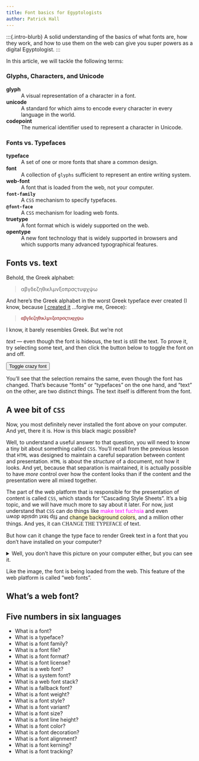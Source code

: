 ```yaml
---
title: Font basics for Egyptologists
author: Patrick Hall
---
```



<main>

:::{.intro-blurb}
A solid understanding of the basics of what fonts are, how they work, and how to use them on the web can give you super powers as a digital Egyptologist.
:::



<section id=topics-section>

In this article, we will tackle the following terms: 

### Glyphs, Characters, and Unicode



<dl>

<div>
  <dt><strong>glyph</strong></dt>
  <dd>A visual representation of a character in a font.</dd>
</div>


<div>
  <dt><strong>unicode</strong></dt>
  <dd>A standard for which aims to encode every character in every language in the world.</dd>
</div>

<div>
  <dt><strong>codepoint</strong></dt>
  <dd>The numerical identifier used to represent a character in Unicode.</dd>
</div>


</dl>

### Fonts vs. Typefaces

<dl>
<div>
  <dt><strong>typeface</strong></dt>
  <dd>A set of one or more fonts that share a common design.</dd>
</div>


<div>
  <dt><strong>font</strong></dt>
  <dd>A collection of <code>glyphs</code> sufficient to represent an entire writing system.</dd>
</div>

<div>
  <dt><strong>web-font</strong></dt>
  <dd>A font that is loaded from the web, not your computer.</dd>
</div>

<div>
  <dt><strong><code>font-family</code></strong></dt>
  <dd>A <code>CSS</code> mechanism to specify typefaces.</dd>
</div>

<div>
  <dt><strong><code>@font-face</code></strong></dt>
  <dd>A <code>CSS</code> mechanism for loading web fonts.</dd>
</div>

<div>
  <dt><strong>truetype</strong></dt>
  <dd>A font format which is widely supported on the web.</dd>
</div>

<div>
  <dt><strong>opentype</strong></dt>
  <dd>A new font technology that is widely supported in browsers and which
supports many advanced typographical features.</dd>
</div>

</dl>

</section>  <!-- #topics-section -->

## Fonts vs. text

Behold, the Greek alphabet:

> αβγδεζηθικλμνξοπρσςτυφχψω

And here’s the Greek alphabet in the worst Greek typeface ever created (I know, because <a href=https://fontstruct.com/fontstructions/show/2431755/protoblorp-1 target=_blank>I created it</a> …forgive me, Greece):



> <p data-awfulgreek=true>αβγδεζηθικλμνξοπρσςτυφχψω</p>

I know, it barely resembles Greek. But we’re not 


 _text_ — even though the font is hideous, the text is still the text. To prove it, try selecting some text, and then click the button below to toggle the font on and off.

<button id=toggle-awfulgreek-button>Toggle crazy font</button>

You’ll see that the selection remains the same, even though the font has changed. That’s because “fonts” or “typefaces” on the one hand, and “text” on the other, are two distinct things. The text itself is different from the font.

## A wee bit of `CSS`

Now, you most definitely never installed the font above on your computer. And yet, there it is. How is this black magic possible?

Well, to understand a useful answer to that question, you will need to know a tiny bit about something called `CSS`. You’ll recall from the previous lesson that `HTML` was designed to maintain a careful separation between content and presentation. `HTML` is about the _structure_ of a document, not how it looks. And yet, because that separation is maintained, it is actually possible to have _more_ control over how the content looks than if the content and the presentation were all mixed together. 

The part of the web platform that is responsible for the presentation of content is called `CSS`, which stands for “Cascading Style Sheets”. It’s a big topic, and we will have much more to say about it later. For now, just understand that `CSS` can do things like <span style=color:fuchsia>make text fuchsia</span> and even <span style="display:inline-block;rotate:180deg;">flip text upside down</span> and <span style="background-color:lemonchiffon;">change background colors</span>, and a million other things. And yes, it can <span style=font-family:fantasy;text-transform:uppercase;>change the typeface</span> of text.

But how can it change the type face to render Greek text in a font that you don’t have installed on your computer? 

<details>
<summary>Well, you don’t have this picture on your computer either, but you can see it.</summary>
<img src=images/silly-bunny.png alt="A bunny doomscrolling.">
</details>


Like the image, the font is being loaded from the web. This feature of the web platform is called “web fonts”.





## What’s a web font?



<style>
[data-awfulgreek]{
  color: maroon;
}

[data-awfulgreek="true"] {
  font-family: 'awfulgreek';
}
</style>
<script>
document.querySelector("#toggle-awfulgreek-button").addEventListener('click', e => {
  document.querySelectorAll('[data-awfulgreek]')
    .forEach(el => {
      if(el.dataset.awfulgreek == 'true'){
        el.dataset.awfulgreek = 'false'
      } else {
        el.dataset.awfulgreek = 'true'
      }
    })
})
</script>

<!-- <p data-awfulgreek=true>δίας ήρα ποσειδώνας απόλλων αθηνά αφροδίτη άρης ερμής άρτεμις δήμητρα εστία ήφαιστος</p> -->

## Five numbers in six languages

* What is a font?
* What is a typeface?
* What is a font family?
* What is a font file?
* What is a font format?
* What is a font license?
* What is a web font?
* What is a system font?
* What is a web font stack?
* What is a fallback font?
* What is a font weight?
* What is a font style?
* What is a font variant?
* What is a font size?
* What is a font line height?
* What is a font color?
* What is a font decoration?
* What is a font alignment?
* What is a font kerning?
* What is a font tracking?


</main>